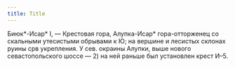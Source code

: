 ```yaml
---
title: Title
---
```


Биюк*-Исар* I, — Крестовая гора, Алупка-Исар* гора-отторженец со скальными
утесистыми обрывами к Ю; на вершине и лесистых склонах руины срв укрепления. У
сев. окраины Алупки, выше нового севастопольского шоссе — 2) на ней раньше был
установлен крест И–5.

